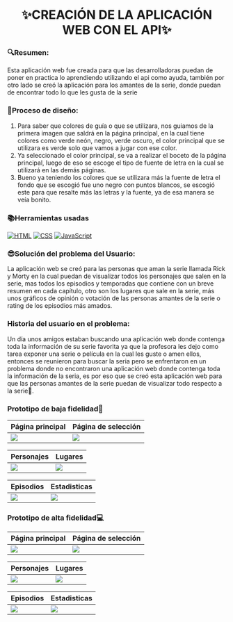 <h1 align="center">✨CREACIÓN DE LA APLICACIÓN WEB CON EL API✨</h1>
<h3>🔍Resumen:</h3>
<p>Esta aplicación web fue creada para que las desarrolladoras puedan de poner en practica lo aprendiendo utilizando el api como ayuda, también por otro lado se creó la aplicación para los amantes de la serie, donde puedan de encontrar todo lo que les gusta de la serie</p>
<h3>🦋Proceso de diseño:</h3>
<ol>
<li>Para saber que colores de guía o que se utilizara, nos guiamos de la primera imagen que saldrá en la página principal, en la cual tiene colores como verde neón, negro, verde oscuro, el color principal que se utilizara es verde solo que vamos a jugar con ese color.</li>
<li>Ya seleccionado el color principal, se va a realizar el boceto de la página principal, luego de eso se escoge el tipo de fuente de letra en la cual se utilizará en las demás páginas.</li>
<li>Bueno ya teniendo los colores que se utilizara más la fuente de letra el fondo que se escogió fue uno negro con puntos blancos, se escogió este para que resalte más las letras y la fuente, ya de esa manera se veía bonito.</li>
</ol>
<h3>📚Herramientas usadas</h3>

[![HTML](https://img.shields.io/badge/HTML-%23E34F26.svg?logo=html5&logoColor=white)](#)
[![CSS](https://img.shields.io/badge/CSS-1572B6?logo=css3&logoColor=fff)](#)
[![JavaScript](https://img.shields.io/badge/JavaScript-F7DF1E?logo=javascript&logoColor=000)](#)

<h3>😎Solución del problema del Usuario:</h3>
<p>La aplicación web se creó para las personas que aman la serie llamada Rick y Morty en la cual puedan de visualizar todos los personajes que salen en la serie, mas todos los episodios y temporadas que contiene con un breve resumen en cada capítulo, otro son los lugares que sale en la serie, más unos gráficos de opinión o votación de las personas amantes de la serie o rating de los episodios más amados.</p>
<h3>Historia del usuario en el problema:</h3>
<p>Un día unos amigos estaban buscando una aplicación web donde contenga toda la información de su serie favorita ya que la profesora les dejo como tarea exponer una serie o película en la cual les guste o amen ellos, entonces se reunieron para buscar la seria pero se enfrentaron en un problema donde no encontraron una aplicación web  donde contenga toda la información de la seria, es por eso que se creó esta aplicación web para que las personas amantes de la serie puedan de visualizar todo respecto a la serie🌻.</p>

<h3>Prototipo de baja fidelidad📝</h3>

| Página principal | Página de selección |
| ----------- | ----------- |
|<img src="https://i.postimg.cc/1tkbYvsg/Whats-App-Image-2024-09-12-at-11-38-37-AM.jpg" />|<img src="https://i.postimg.cc/VN5TfxNr/Whats-App-Image-2024-09-12-at-11-38-44-AM.jpg"/>|

| Personajes | Lugares |
| ----------- | ----------- |
|<img src="https://i.postimg.cc/1tkbYvsg/Whats-App-Image-2024-09-12-at-11-38-37-AM.jpg" />|<img src="https://i.postimg.cc/VN5TfxNr/Whats-App-Image-2024-09-12-at-11-38-44-AM.jpg"/>|

| Episodios | Estadisticas |
| ----------- | ----------- |
|<img src="https://i.postimg.cc/1tkbYvsg/Whats-App-Image-2024-09-12-at-11-38-37-AM.jpg" />|<img src="https://i.postimg.cc/VN5TfxNr/Whats-App-Image-2024-09-12-at-11-38-44-AM.jpg"/>|

<h3>Prototipo de alta fidelidad💻</h3>

| Página principal | Página de selección |
| ----------- | ----------- |
|<img src="https://i.postimg.cc/Qxsy99tr/2-33.jpg" />|<img src="https://i.postimg.cc/prM1ByJz/2-2.jpg"/>|

| Personajes | Lugares |
| ----------- | ----------- |
|<img src="https://i.postimg.cc/Qxsy99tr/2-33.jpg" />|<img src="https://i.postimg.cc/prM1ByJz/2-2.jpg"/>|

| Episodios | Estadisticas |
| ----------- | ----------- |
|<img src="https://i.postimg.cc/Qxsy99tr/2-33.jpg" />|<img src="https://i.postimg.cc/prM1ByJz/2-2.jpg"/>|

